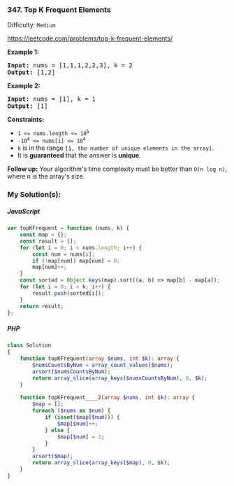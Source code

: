 ### 347. Top K Frequent Elements

Difficulty: `Medium`

https://leetcode.com/problems/top-k-frequent-elements/


<p><strong class="example">Example 1:</strong></p>
<pre><strong>Input:</strong> nums = [1,1,1,2,2,3], k = 2
<strong>Output:</strong> [1,2]
</pre><p><strong class="example">Example 2:</strong></p>
<pre><strong>Input:</strong> nums = [1], k = 1
<strong>Output:</strong> [1]
</pre>
<p><strong>Constraints:</strong></p>
<ul>
	<li><code>1 &lt;= nums.length &lt;= 10<sup>5</sup></code></li>
	<li><code>-10<sup>4</sup> &lt;= nums[i] &lt;= 10<sup>4</sup></code></li>
	<li><code>k</code> is in the range <code>[1, the number of unique elements in the array]</code>.</li>
	<li>It is <strong>guaranteed</strong> that the answer is <strong>unique</strong>.</li>
</ul>
<p><strong>Follow up:</strong> Your algorithm's time complexity must be better than <code>O(n log n)</code>, where n is the array's size.</p>

### My Solution(s):

##### JavaScript

```js
var topKFrequent = function (nums, k) {
    const map = {};
    const result = [];
    for (let i = 0; i < nums.length; i++) {
        const num = nums[i];
        if (!map[num]) map[num] = 0;
        map[num]++;
    }
    const sorted = Object.keys(map).sort((a, b) => map[b] - map[a]);
    for (let i = 0; i < k; i++) {
        result.push(sorted[i]);
    }
    return result;
};
```

##### PHP

```php
class Solution
{
    function topKFrequent(array $nums, int $k): array {
        $numsCountsByNum = array_count_values($nums);
        arsort($numsCountsByNum);
        return array_slice(array_keys($numsCountsByNum), 0, $k);
    }
    
    function topKFrequent____2(array $nums, int $k): array {
        $map = [];
        foreach ($nums as $num) {
            if (isset($map[$num])) {
                $map[$num]++;
            } else {
                $map[$num] = 1;
            }
        }
        arsort($map);
        return array_slice(array_keys($map), 0, $k);
    }
}
```

